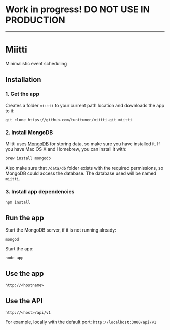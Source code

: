 # Work in progress! DO NOT USE IN PRODUCTION

***

# Miitti

Minimalistic event scheduling

## Installation

### 1. Get the app

Creates a folder `miitti` to your current path location and downloads the app to it:
```
git clone https://github.com/tunttunen/miitti.git miitti
```

### 2. Install MongoDB

Miitti uses [MongoDB](http://docs.mongodb.org/manual/installation/) for storing data, so make sure you have installed it. If you have Mac OS X and Homebrew, you can install it with:
```
brew install mongodb
```

Also make sure that `/data/db` folder exists with the required permissions, so MongoDB could access the database. The database used will be named `miitti`.

### 3. Install app dependencies

```
npm install
```

## Run the app

Start the MongoDB server, if it is not running already:
```
mongod
```

Start the app:
```
node app
```

## Use the app
```
http://<hostname>
```


## Use the API

```
http://<host>/api/v1
```

For example, locally with the default port: `http://localhost:3000/api/v1`
